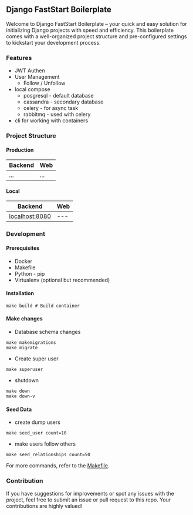 ## Django FastStart Boilerplate

Welcome to Django FastStart Boilerplate – your quick and easy solution for initializing Django projects with speed and efficiency. This boilerplate comes with a well-organized project structure and pre-configured settings to kickstart your development process.

### Features
- JWT Authen
- User Management
  - Follow / Unfollow
- local compose
   + posgresql - default database
   + cassandra - secondary database
   + celery - for async task
   + rabbitmq - used with celery
- cli for working with containers

### Project Structure
#### Production
| Backend | Web |
| --- | --- |
| ... | ... |

#### Local
| Backend | Web |
| --- | --- |
| [localhost:8080](http://localhost:8080/) | --- |

### Development

#### Prerequisites
- Docker
- Makefile
- Python - pip
- Virtualenv (optional but recommended)

#### Installation
```shell
make build # Build container
```
#### Make changes
- Database schema changes
```shell
make makemigrations
make migrate
```
- Create super user
```shell
make superuser
```
- shutdown
```shell
make down
make down-v
```

#### Seed Data
- create dump users
```shell
make seed_user count=10
```
- make users follow others
```shell
make seed_relationships count=50
```
For more commands, refer to the [Makefile](./makefile).

### Contribution
If you have suggestions for improvements or spot any issues with the project, feel free to submit an issue or pull request to this repo. Your contributions are highly valued!